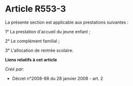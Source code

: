 # Article R553-3

La présente section est applicable aux prestations suivantes : 

1° La prestation d'accueil du jeune enfant ; 

2° Le complément familial ; 

3° L'allocation de rentrée scolaire.

**Liens relatifs à cet article**

_Créé par_:

  - Décret n°2008-88 du 28 janvier 2008 - art. 2
